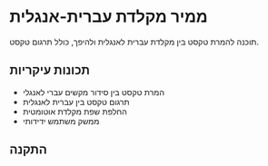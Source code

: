 # ממיר מקלדת עברית-אנגלית

תוכנה להמרת טקסט בין מקלדת עברית לאנגלית ולהיפך, כולל תרגום טקסט.

## תכונות עיקריות

- המרת טקסט בין סידור מקשים עברי לאנגלי
- תרגום טקסט בין עברית לאנגלית
- החלפת שפת מקלדת אוטומטית
- ממשק משתמש ידידותי

## התקנה
